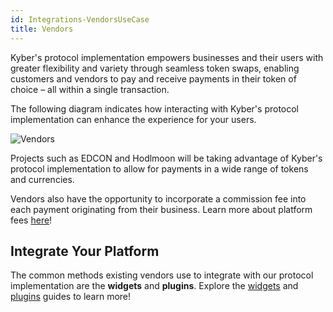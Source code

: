 ```yaml
---
id: Integrations-VendorsUseCase
title: Vendors
---
```

[//]: # (tagline)
Kyber's protocol implementation empowers businesses and their users with greater flexibility and variety through seamless token swaps, enabling customers and vendors to pay and receive payments in their token of choice – all within a single transaction.

The following diagram indicates how interacting with Kyber's protocol implementation can enhance the experience for your users.

![Vendors](/uploads/vendors.png "Vendors")

Projects such as EDCON and Hodlmoon will be taking advantage of Kyber's protocol implementation to allow for payments in a wide range of tokens and currencies.

Vendors also have the opportunity to incorporate a commission fee into each payment originating from their business. Learn more about platform fees [here](integrations-platformfees.md)!

## Integrate Your Platform
The common methods existing vendors use to integrate with our protocol implementation are the **widgets** and **plugins**. Explore the [widgets](integrations-kyberwidgetguide.md) and [plugins](integrations-woocommercepluginguide.md) guides to learn more!

